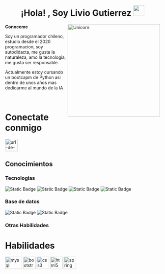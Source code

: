 <h1 align="center"><b>¡Hola! , Soy Livio Gutierrez</b> <img src="https://media.giphy.com/media/hvRJCLFzcasrR4ia7z/giphy.gif" width="35"></h1>
  
<img align="right" width=300px alt="Unicorn" src="https://i.giphy.com/media/v1.Y2lkPTc5MGI3NjExc2I2NGxvamNkcGdqcHhjZGMzcGoyMXJvNHc2aHV5d24wdHl4Zmd4MCZlcD12MV9pbnRlcm5hbF9naWZfYnlfaWQmY3Q9Zw/qgQUggAC3Pfv687qPC/giphy.gif">


**Conoceme**

Soy un programador chileno, estudio desde el 2020 programacion, soy autodidacta, me gusta la naturaleza, amo la tecnologia, me gusta ser responsable.

Actualmente estoy cursando un bootcapm de Python asi dentro de unos años mas dedicarme al mundo de la IA

<br>

# Conectate conmigo
<a href="https://www.linkedin.com/in/liviogutierrez/" target="blank"><img align="center" src="https://raw.githubusercontent.com/rahuldkjain/github-profile-readme-generator/master/src/images/icons/Social/linked-in-alt.svg" alt="url-de-linkedin" height="40" width="40" /></a>

## Conocimientos
<h3>Tecnologias</h3>

![Static Badge](https://img.shields.io/badge/HTML5-%23E34F26?logo=html5&logoColor=white)
![Static Badge](https://img.shields.io/badge/CSS3-%231572B6?logo=css3&logoColor=white)
![Static Badge](https://img.shields.io/badge/JavaScript-%23F7DF1E?logo=javascript&logoColor=black)
![Static Badge](https://img.shields.io/badge/Python-%233776AB?logo=python&logoColor=white)

<h3>Base de datos</h3>

![Static Badge](https://img.shields.io/badge/MySql-%234479A1?logo=mysql&logoColor=white)
![Static Badge](https://img.shields.io/badge/postgresql-%234169E1?logo=postgresql&logoColor=white)

<h3>Otras Habilidades</h3>






# Habilidades
<a href="https://www.mysql.com/" target="_blank"><img src="https://www.vectorlogo.zone/logos/mysql/mysql-icon.svg" alt="mysql" width="55" height="40"/></a> 
<a href="https://getbootstrap.com" target="_blank"> <img src="https://www.vectorlogo.zone/logos/getbootstrap/getbootstrap-icon.svg" alt="bootstrap" width="40" height="40"/></a> 
<a href="#" target="_blank">  <a href="https://www.w3schools.com/css/" target="_blank"> <img src="https://cdn1.iconfinder.com/data/icons/logotypes/32/badge-css-3-128.png" alt="css3" width="40" height="40"/></a> 
<a href="https://www.w3.org/html/" target="_blank"> <img src="https://www.vectorlogo.zone/logos/w3_html5/w3_html5-icon.svg" alt="html5" width="40" height="40"/></a> 
<a href="https://developer.mozilla.org/en-US/docs/Web/JavaScript" target="_blank"></a> <a href="https://spring.io/" target="_blank"> <img src="https://www.vectorlogo.zone/logos/springio/springio-icon.svg" alt="spring" width="40" height="40"/></a>
